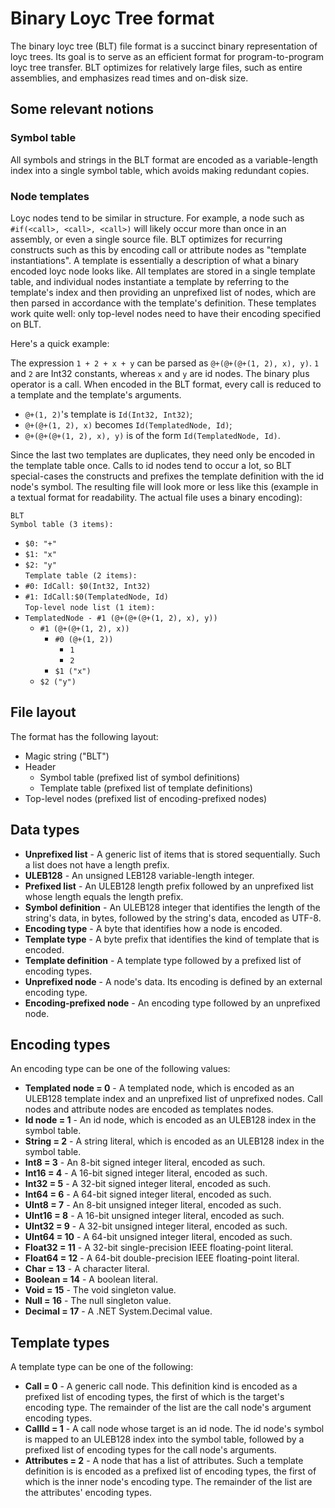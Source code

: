 # Binary Loyc Tree format
The binary loyc tree (BLT) file format is a succinct binary representation of loyc trees.
Its goal is to serve as an efficient format for program-to-program loyc tree transfer.
BLT optimizes for relatively large files, such as entire assemblies, and emphasizes read times and
on-disk size.

## Some relevant notions
### Symbol table
All symbols and strings in the BLT format are encoded as a variable-length index into a single symbol table, 
which avoids making redundant copies.

### Node templates
Loyc nodes tend to be similar in structure. 
For example, a node such as `#if(<call>, <call>, <call>)` will likely occur more than once in an assembly,
or even a single source file. BLT optimizes for recurring constructs such as this by encoding call or attribute nodes
as "template instantiations". A template is essentially a description of what a binary encoded loyc node looks like.
All templates are stored in a single template table, and individual nodes instantiate a template by referring to the
template's index and then providing an unprefixed list of nodes, which are then parsed in accordance with the 
template's definition. These templates work quite well: only top-level nodes need to have their encoding specified on BLT.

Here's a quick example:

The expression `1 + 2 + x + y` can be parsed as `@+(@+(@+(1, 2), x), y)`.
`1` and `2` are Int32 constants, whereas `x` and `y` are id nodes.
The binary plus operator is a call. When encoded in the BLT format,
every call is reduced to a template and the template's arguments.
 * `@+(1, 2)`'s template is `Id(Int32, Int32)`;
 * `@+(@+(1, 2), x)` becomes `Id(TemplatedNode, Id)`;
 * `@+(@+(@+(1, 2), x), y)` is of the form `Id(TemplatedNode, Id)`.

Since the last two templates are duplicates, they need only be encoded in the template table once.
Calls to id nodes tend to occur a lot, so BLT special-cases the constructs and prefixes the 
template definition with the id node's symbol.
The resulting file will look more or less like this (example in a textual format for readability. The actual file uses a binary encoding):

`BLT`  
`Symbol table (3 items):`  
  * `$0: "+"`
  * `$1: "x"`
  * `$2: "y"`  
`Template table (2 items):`  
  * `#0: IdCall: $0(Int32, Int32)`
  * `#1: IdCall:$0(TemplatedNode, Id)`  
`Top-level node list (1 item):`
  * `TemplatedNode - #1 (@+(@+(@+(1, 2), x), y))`
     * `#1 (@+(@+(1, 2), x))`
       * `#0 (@+(1, 2))`
         * `1`
         * `2`
       * `$1 ("x")`
     * `$2 ("y")`


## File layout
The format has the following layout:
 * Magic string ("BLT")
 * Header
   * Symbol table (prefixed list of symbol definitions)
   * Template table (prefixed list of template definitions)
 * Top-level nodes (prefixed list of encoding-prefixed nodes)
 
## Data types
 * **Unprefixed list** - A generic list of items that is stored sequentially. Such a list does not have a length prefix.
 * **ULEB128** - An unsigned LEB128 variable-length integer.
 * **Prefixed list** - An ULEB128 length prefix followed by an unprefixed list whose length equals the length prefix.
 * **Symbol definition** - An ULEB128 integer that identifies the length of the string's data, in bytes, followed by the string's data, encoded as UTF-8.
 * **Encoding type** - A byte that identifies how a node is encoded.
 * **Template type** - A byte prefix that identifies the kind of template that is encoded.
 * **Template definition** - A template type followed by a prefixed list of encoding types.
 * **Unprefixed node** - A node's data. Its encoding is defined by an external encoding type.
 * **Encoding-prefixed node** - An encoding type followed by an unprefixed node.
 
## Encoding types
An encoding type can be one of the following values:
 * **Templated node = 0** - A templated node, which is encoded as an ULEB128 template index and an unprefixed list of unprefixed nodes. Call nodes and attribute nodes are encoded as templates nodes.
 * **Id node = 1** - An id node, which is encoded as an ULEB128 index in the symbol table.
 * **String = 2** - A string literal, which is encoded as an ULEB128 index in the symbol table.
 * **Int8 = 3** - An 8-bit signed integer literal, encoded as such.
 * **Int16 = 4** - A 16-bit signed integer literal, encoded as such.
 * **Int32 = 5** - A 32-bit signed integer literal, encoded as such.
 * **Int64 = 6** - A 64-bit signed integer literal, encoded as such.
 * **UInt8 = 7** - An 8-bit unsigned integer literal, encoded as such.
 * **UInt16 = 8** - A 16-bit unsigned integer literal, encoded as such.
 * **UInt32 = 9** - A 32-bit unsigned integer literal, encoded as such.
 * **UInt64 = 10** - A 64-bit unsigned integer literal, encoded as such.
 * **Float32 = 11** - A 32-bit single-precision IEEE floating-point literal.
 * **Float64 = 12** - A 64-bit double-precision IEEE floating-point literal.
 * **Char = 13** - A character literal.
 * **Boolean = 14** - A boolean literal.
 * **Void = 15** - The void singleton value.
 * **Null = 16** - The null singleton value.
 * **Decimal = 17** - A .NET System.Decimal value.

## Template types
A template type can be one of the following:
 * **Call = 0** - A generic call node. This definition kind is encoded as a prefixed list of encoding types, the first of which is the target's encoding type. The remainder of the list are the call node's argument encoding types.
 * **CallId = 1** - A call node whose target is an id node. The id node's symbol is mapped to an ULEB128 index into the symbol table, followed by a prefixed list of encoding types for the call node's arguments.
 * **Attributes = 2** - A node that has a list of attributes. Such a template definition is is encoded as a prefixed list of encoding types, the first of which is the inner node's encoding type. The remainder of the list are the attributes' encoding types.
